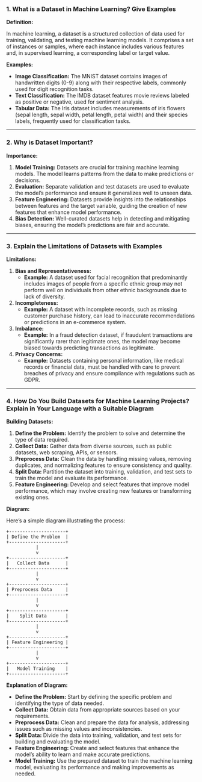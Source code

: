 

### 1. What is a Dataset in Machine Learning? Give Examples

**Definition:**

In machine learning, a dataset is a structured collection of data used for training, validating, and testing machine learning models. It comprises a set of instances or samples, where each instance includes various features and, in supervised learning, a corresponding label or target value.

**Examples:**

- **Image Classification:** The MNIST dataset contains images of handwritten digits (0-9) along with their respective labels, commonly used for digit recognition tasks.
- **Text Classification:** The IMDB dataset features movie reviews labeled as positive or negative, used for sentiment analysis.
- **Tabular Data:** The Iris dataset includes measurements of iris flowers (sepal length, sepal width, petal length, petal width) and their species labels, frequently used for classification tasks.

---

### 2. Why is Dataset Important?

**Importance:**

1. **Model Training:** Datasets are crucial for training machine learning models. The model learns patterns from the data to make predictions or decisions.
2. **Evaluation:** Separate validation and test datasets are used to evaluate the model’s performance and ensure it generalizes well to unseen data.
3. **Feature Engineering:** Datasets provide insights into the relationships between features and the target variable, guiding the creation of new features that enhance model performance.
4. **Bias Detection:** Well-curated datasets help in detecting and mitigating biases, ensuring the model’s predictions are fair and accurate.

---

### 3. Explain the Limitations of Datasets with Examples

**Limitations:**

1. **Bias and Representativeness:**
   - **Example:** A dataset used for facial recognition that predominantly includes images of people from a specific ethnic group may not perform well on individuals from other ethnic backgrounds due to lack of diversity.
2. **Incompleteness:**
   - **Example:** A dataset with incomplete records, such as missing customer purchase history, can lead to inaccurate recommendations or predictions in an e-commerce system.
3. **Imbalance:**
   - **Example:** In a fraud detection dataset, if fraudulent transactions are significantly rarer than legitimate ones, the model may become biased towards predicting transactions as legitimate.
4. **Privacy Concerns:**
   - **Example:** Datasets containing personal information, like medical records or financial data, must be handled with care to prevent breaches of privacy and ensure compliance with regulations such as GDPR.

---

### 4. How Do You Build Datasets for Machine Learning Projects? Explain in Your Language with a Suitable Diagram

**Building Datasets:**

1. **Define the Problem:** Identify the problem to solve and determine the type of data required.
2. **Collect Data:** Gather data from diverse sources, such as public datasets, web scraping, APIs, or sensors.
3. **Preprocess Data:** Clean the data by handling missing values, removing duplicates, and normalizing features to ensure consistency and quality.
4. **Split Data:** Partition the dataset into training, validation, and test sets to train the model and evaluate its performance.
5. **Feature Engineering:** Develop and select features that improve model performance, which may involve creating new features or transforming existing ones.

**Diagram:**

Here’s a simple diagram illustrating the process:

```
+---------------------+
| Define the Problem  |
+---------------------+
           |
           v
+---------------------+
|   Collect Data      |
+---------------------+
           |
           v
+---------------------+
| Preprocess Data     |
+---------------------+
           |
           v
+---------------------+
|    Split Data       |
+---------------------+
           |
           v
+---------------------+
| Feature Engineering |
+---------------------+
           |
           v
+---------------------+
|   Model Training    |
+---------------------+
```

**Explanation of Diagram:**

- **Define the Problem:** Start by defining the specific problem and identifying the type of data needed.
- **Collect Data:** Obtain data from appropriate sources based on your requirements.
- **Preprocess Data:** Clean and prepare the data for analysis, addressing issues such as missing values and inconsistencies.
- **Split Data:** Divide the data into training, validation, and test sets for building and evaluating the model.
- **Feature Engineering:** Create and select features that enhance the model’s ability to learn and make accurate predictions.
- **Model Training:** Use the prepared dataset to train the machine learning model, evaluating its performance and making improvements as needed.
